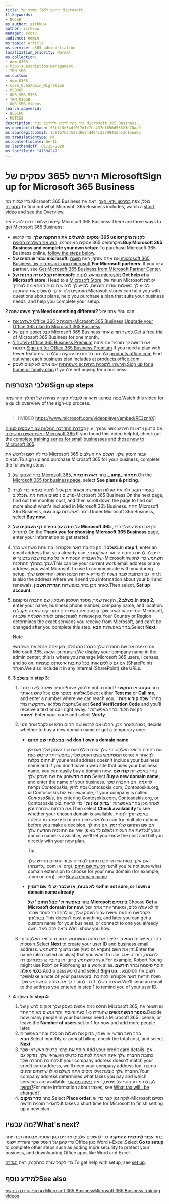 ```yaml
---
title: הירשם ל365 עסקים של Microsoft
f1.keywords:
- NOCSH
ms.author: sirkkuw
author: Sirkkuw
manager: scotv
audience: Admin
ms.topic: article
ms.service: o365-administration
localization_priority: Normal
ms.collection:
- Adm_O365
- M365-subscription-management
- TRN_SMB
ms.custom:
- Adm_O365
- Core_O365Admin_Migration
- MSB365
- OKR_SMB_M365
- TRN_M365B
- OKR_SMB_Videos
search.appverid:
- BCS160
- MET150
description: למד כיצד לרכוש ולהירשם עבור Microsoft 365 Business.
ms.openlocfilehash: 63bff3d34df017d1c7cc437ef050d53623e76aa9
ms.sourcegitcommit: 1c91b7b24537d0e54d484c3379043db53c1aea65
ms.translationtype: MT
ms.contentlocale: he-IL
ms.lasthandoff: 01/29/2020
ms.locfileid: "41594247"
---
```

# <a name="sign-up-for-microsoft-365-business"></a><span data-ttu-id="f1829-103">הירשם ל365 עסקים של Microsoft</span><span class="sxs-lookup"><span data-stu-id="f1829-103">Sign up for Microsoft 365 Business</span></span>

<span data-ttu-id="f1829-104">כדי לגלות מה Microsoft 365 Business כולל, צפה [בסרטון וידאו קצר](https://go.microsoft.com/fwlink/?linkid=2109651) וראה את [הסקירה](microsoft-365-business-overview.md).</span><span class="sxs-lookup"><span data-stu-id="f1829-104">To find out what Microsoft 365 Business includes, watch a [short video](https://go.microsoft.com/fwlink/?linkid=2109651) and see the [Overview](microsoft-365-business-overview.md).</span></span>

<span data-ttu-id="f1829-105">קיימות שלוש דרכים להשיג את Microsoft 365 Business:</span><span class="sxs-lookup"><span data-stu-id="f1829-105">There are three ways to get Microsoft 365 Business:</span></span>
- <span data-ttu-id="f1829-106">**לקנות מיקרוסופט 365 עסקים ולהשלים את ההתקנה שלך**: כדי לרכוש מיקרוסופט 365 עסקים באינטרנט, [בצע את השלבים הבאים](#sign-up-steps).</span><span class="sxs-lookup"><span data-stu-id="f1829-106">**Buy Microsoft 365 Business and complete your own setup**: To purchase Microsoft 365 Business online, [follow the steps below](#sign-up-steps).</span></span>
- <span data-ttu-id="f1829-107">**עבור שותפים של microsoft**: אם אתה שותף, ראה [השגת microsoft 365 Business ממרכז השותפים של microsoft](get-microsoft-365-business.md#get-microsoft-365-business-from-microsoft-partner-center).</span><span class="sxs-lookup"><span data-stu-id="f1829-107">**For Microsoft partners**: If you're a partner, see [Get Microsoft 365 Business from Microsoft Partner Center](get-microsoft-365-business.md#get-microsoft-365-business-from-microsoft-partner-center).</span></span>
- <span data-ttu-id="f1829-108">**קבל עזרה בחנות של microsoft**: מראש [לחנות microsoft](https://go.microsoft.com/fwlink/?linkid=2109652).</span><span class="sxs-lookup"><span data-stu-id="f1829-108">**Get help at a Microsoft store**: Head to a [Microsoft Store](https://go.microsoft.com/fwlink/?linkid=2109652).</span></span> <span data-ttu-id="f1829-109">חנויות של Microsoft יכולות לסייע לך בשאלות אודות תוכניות, לסייע לך לרכוש תוכנית המתאימה לצרכיך העסקיים ולסייע לך להשלים את ההתקנה.</span><span class="sxs-lookup"><span data-stu-id="f1829-109">Microsoft stores can help you with questions about plans, help you purchase a plan that suits your business needs, and help you complete your setup.</span></span>

<span data-ttu-id="f1829-110">**? צריך משהו שונה**</span><span class="sxs-lookup"><span data-stu-id="f1829-110">**Need something different?**</span></span> <span data-ttu-id="f1829-111">אתה יכול:</span><span class="sxs-lookup"><span data-stu-id="f1829-111">You can:</span></span>
- <span data-ttu-id="f1829-112">[לשדרג את Office 365 תוכנית ל-Microsoft 365 Business](migrate-to-microsoft-365-business.md).</span><span class="sxs-lookup"><span data-stu-id="f1829-112">[Upgrade your Office 365 plan to Microsoft 365 Business](migrate-to-microsoft-365-business.md).</span></span>
- <span data-ttu-id="f1829-113">[קבל משפט חינם](https://go.microsoft.com/fwlink/p/?linkid=2102309) של Microsoft 365 Business למשך חודש אחד.</span><span class="sxs-lookup"><span data-stu-id="f1829-113">[Get a free trial](https://go.microsoft.com/fwlink/p/?linkid=2102309) of Microsoft 365 Business for one month.</span></span>
- <span data-ttu-id="f1829-114">[הירשם ל-Office 365 Business Premium](https://go.microsoft.com/fwlink/p/?LinkID=510935) אם דרושה לך תוכנית עם פחות תכונות.</span><span class="sxs-lookup"><span data-stu-id="f1829-114">[Sign up for Office 365 Business Premium](https://go.microsoft.com/fwlink/p/?LinkID=510935) if you need a plan with fewer features.</span></span> <span data-ttu-id="f1829-115">גלה מה כל תוכנית עסקית כוללת ב [products.office.com](https://go.microsoft.com/fwlink/?linkid=2109397).</span><span class="sxs-lookup"><span data-stu-id="f1829-115">Find out what each business plan includes at [products.office.com](https://go.microsoft.com/fwlink/?linkid=2109397).</span></span>
- <span data-ttu-id="f1829-116">[הירשמו לתוכנית ביתית או משפחתית](https://go.microsoft.com/fwlink/?linkid=2109398) אם אתם לא קונים לעסק.</span><span class="sxs-lookup"><span data-stu-id="f1829-116">[Sign up for a home or family plan](https://go.microsoft.com/fwlink/?linkid=2109398) if you're not buying for a business.</span></span> 

## <a name="sign-up-steps"></a><span data-ttu-id="f1829-117">שלבי הצטרפות</span><span class="sxs-lookup"><span data-stu-id="f1829-117">Sign up steps</span></span>

<span data-ttu-id="f1829-118">צפה בסרטון וידאו זה לקבלת סקירה מהירה של תהליך ההרשמה.</span><span class="sxs-lookup"><span data-stu-id="f1829-118">Watch this video for a quick overview of the sign-up process.</span></span><br><br>

> [!VIDEO https://www.microsoft.com/videoplayer/embed/RE3znhX] 

<span data-ttu-id="f1829-119">אם סרטון וידאו זה היה שימושי עבורך, עיין ב[סדרת ההדרכה המלאה עבור עסקים קטנים ומשתמשים חדשים ב-Microsoft 365](https://support.office.com/article/6ab4bbcd-79cf-4000-a0bd-d42ce4d12816).</span><span class="sxs-lookup"><span data-stu-id="f1829-119">If you found this video helpful, check out the [complete training series for small businesses and those new to Microsoft 365](https://support.office.com/article/6ab4bbcd-79cf-4000-a0bd-d42ce4d12816).</span></span>

<span data-ttu-id="f1829-120">כדי להירשם ולרכוש את Microsoft 365 עבור העסק שלך, השלם את השלבים הבאים:</span><span class="sxs-lookup"><span data-stu-id="f1829-120">To sign up and purchase Microsoft 365 for your business, complete the following steps:</span></span>

1. <span data-ttu-id="f1829-121">[בדף העסקי של Microsoft 365](https://go.microsoft.com/fwlink/?linkid=2109654), בחר **ראה תוכניות _ amp_ תמחור**.</span><span class="sxs-lookup"><span data-stu-id="f1829-121">On the [Microsoft 365 for business page](https://go.microsoft.com/fwlink/?linkid=2109654), select **See plans & pricing**.</span></span> 
2. <span data-ttu-id="f1829-122">בעמוד הבא, גלה את העלות החודשית ולאחר מכן גלול למטה בעמוד כדי לברר פרטים נוספים אודות מה שנכלל ב-Microsoft 365 Business.</span><span class="sxs-lookup"><span data-stu-id="f1829-122">On the next page, find out the monthly cost, and then scroll down the page to find out more about what's included in Microsoft 365 Business.</span></span> <span data-ttu-id="f1829-123">תחת Microsoft 365 Business, בחר באפשרות **קנה כעת**.</span><span class="sxs-lookup"><span data-stu-id="f1829-123">Under Microsoft 365 Business, select **Buy now**.</span></span>
3. <span data-ttu-id="f1829-124">על **תודה על בחירת דף העסקים של Microsoft 365** , הזן את המידע שלך כדי להתחיל.</span><span class="sxs-lookup"><span data-stu-id="f1829-124">On the **Thank you for choosing Microsoft 365 Business** page, enter your information to get started.</span></span>
4. <span data-ttu-id="f1829-125">**בשלב 1**, הזן כתובת דואר אלקטרוני בה אתה משתמש כבר.</span><span class="sxs-lookup"><span data-stu-id="f1829-125">In **step 1**, enter an email address that you already use.</span></span> <span data-ttu-id="f1829-126">זו יכולה להיות כתובת הדואר האלקטרוני של העבודה הנוכחית או כל כתובת שבה ברצונך ש-Microsoft תשתמש כדי לתקשר עמך במהלך ההתקנה.</span><span class="sxs-lookup"><span data-stu-id="f1829-126">This can be your current work email address or any address you want Microsoft to use to communicate with you during setup.</span></span> <span data-ttu-id="f1829-127">זוהי גם הכתובת שבה נשלח לך מידע אודות הצעת החוק והחידושים שלך.</span><span class="sxs-lookup"><span data-stu-id="f1829-127">It is also the address where we'll send you information about your bill and renewals.</span></span> <span data-ttu-id="f1829-128">לאחר מכן בחר באפשרות **הגדרת חשבון**.</span><span class="sxs-lookup"><span data-stu-id="f1829-128">Then select, **Set up account**.</span></span>
5. <span data-ttu-id="f1829-129">**בשלב 2**, הזן את שמך, מספר הטלפון העסקי, שם החברה ומיקומם.</span><span class="sxs-lookup"><span data-stu-id="f1829-129">In **step 2**, enter your name, business phone number, company name, and location.</span></span> <span data-ttu-id="f1829-130">המדינה או האזור שלך קובעים את השירותים המדויקים שאתה מקבל מ-Microsoft, ואין אפשרות לשנות אותם לאחר השלמת שלב זה.</span><span class="sxs-lookup"><span data-stu-id="f1829-130">Your Country or Region determines the exact services you receive from Microsoft, and can't be changed after you complete this step.</span></span> <span data-ttu-id="f1829-131">בחר באפשרות **הבא**.</span><span class="sxs-lookup"><span data-stu-id="f1829-131">Select **Next**.</span></span>
    > [!NOTE]
    > <span data-ttu-id="f1829-132">אנו מציגים את שם החברה שלך במרכז המנהלה; כאן אתה מנהל את משתמשי Microsoft 365, רשיונות וכן הלאה.</span><span class="sxs-lookup"><span data-stu-id="f1829-132">We display your company name in the admin center; this is where you manage Microsoft 365 users, licenses, and so on.</span></span> <span data-ttu-id="f1829-133">אנו גם כוללים אותו בכל כתובות אינטרנט פנימיות (SharePoint) האתר.</span><span class="sxs-lookup"><span data-stu-id="f1829-133">We also include it in any internal (SharePoint) site URLs.</span></span>
6. <span data-ttu-id="f1829-134">**בשלב 3**:</span><span class="sxs-lookup"><span data-stu-id="f1829-134">In **step 3**:</span></span>

    1. <span data-ttu-id="f1829-135">! תוכיח שאתה לא רובוט</span><span class="sxs-lookup"><span data-stu-id="f1829-135">Prove you're not a robot!</span></span> <span data-ttu-id="f1829-136">בחר **טקסט** או **התקשר אלי**והזן מספר שבו נוכל להשיג אותך.</span><span class="sxs-lookup"><span data-stu-id="f1829-136">Select either **Text me** or **Call me**, and enter a number where we can reach you.</span></span> <span data-ttu-id="f1829-137">בחרו ' **שלח קוד אימות** ' ותקבלו מלל או שתתקשרו מיד.</span><span class="sxs-lookup"><span data-stu-id="f1829-137">Select **Send Verification Code** and you'll receive a text or call right away.</span></span> <span data-ttu-id="f1829-138">הזן את הקוד ובחר באפשרות ' **אימות**'.</span><span class="sxs-lookup"><span data-stu-id="f1829-138">Enter your code and select **Verify**.</span></span>
    2. <span data-ttu-id="f1829-139">לאחר מכן, החלט אם לרכוש שם תחום חדש או לקבל אחד זמני:</span><span class="sxs-lookup"><span data-stu-id="f1829-139">Next, decide whether to buy a new domain name or get a temporary one:</span></span>

        - <span data-ttu-id="f1829-140">**אין בבעלותי שם תחום**</span><span class="sxs-lookup"><span data-stu-id="f1829-140">**I don't own a domain name**</span></span> 
        
            <span data-ttu-id="f1829-141">אם כתובת הדואר האלקטרוני שלך אינה כוללת את שם העסק שלך ואם אין לך אתר אינטרנט המשתמש בשם העסק שלך, באפשרותך לרכוש כעת תחום בקלות.</span><span class="sxs-lookup"><span data-stu-id="f1829-141">If your email address doesn't include your business name and if you don't have a web site that uses your business name, you can easily buy a domain now.</span></span> <span data-ttu-id="f1829-142">בחר באפשרות **קנה שם תחום חדש**והזן את שם העסק שלך.</span><span class="sxs-lookup"><span data-stu-id="f1829-142">Select **Buy a new domain name**, and enter the name of your business.</span></span> <span data-ttu-id="f1829-143">לדוגמה, אם החברה שלך נקראת *Contososkis*, נסה להזין Contosokis.com, Contososkis.org, או Contososkis.biz.</span><span class="sxs-lookup"><span data-stu-id="f1829-143">For example, if your company is called *ContosoSkis*, try entering Contosokis.com, Contososkis.org, or Contososkis.biz.</span></span> <span data-ttu-id="f1829-144">לאחר מכן בחר באפשרות ' **בדוק זמינות** ' כדי לראות אם התחום שבחרת זמין.</span><span class="sxs-lookup"><span data-stu-id="f1829-144">Then select **Check availability** to see whether your chosen domain is available.</span></span> <span data-ttu-id="f1829-145">באפשרותך לנסות אפשרויות מרובות לפני שתבצע החלטה.</span><span class="sxs-lookup"><span data-stu-id="f1829-145">You can try multiple options before you make a decision.</span></span> <span data-ttu-id="f1829-146">אם שם התחום שלך זמין, אנו ניתן לך לדעת את העלות ולשלם לך באופן ישיר עם התוכנית החדשה שלך.</span><span class="sxs-lookup"><span data-stu-id="f1829-146">If your domain name is available, we'll let you know the cost and bill you directly with your new plan.</span></span> 
       
            > [!TIP]
            > <span data-ttu-id="f1829-147">אם אינך בטוח איזו הרחבת תחום לבחירה עבור התחום החדש שלך (לדוגמה,. com או. org), ראה [רכישת שם תחום](https://go.microsoft.com/fwlink/?linkid=2109700)</span><span class="sxs-lookup"><span data-stu-id="f1829-147">if you're not sure what domain extension to choose for your new domain (for example, .com or .org), see [Buy a domain name](https://go.microsoft.com/fwlink/?linkid=2109700)</span></span>
        
        - <span data-ttu-id="f1829-148">**אני לא בטוח, או שכבר יש לי שם דומיין**</span><span class="sxs-lookup"><span data-stu-id="f1829-148">**I'm not sure, or I own a domain name already**</span></span> 
        
             <span data-ttu-id="f1829-149">בחר **באפשרות ' קבל תחום ' של Microsoft בינתיים**.</span><span class="sxs-lookup"><span data-stu-id="f1829-149">Choose **Get a Microsoft domain for now**.</span></span> <span data-ttu-id="f1829-150">זה לא עולה כלום, ומאוחר יותר אתה יכול לקבל שם מותאם אישית עבור העסק שלך, או להתחבר לאחד שכבר בבעלותך.</span><span class="sxs-lookup"><span data-stu-id="f1829-150">This doesn't cost anything, and later you can get a custom name for your business, or connect to one you already own.</span></span> <span data-ttu-id="f1829-151">נראה לכם כיצד.</span><span class="sxs-lookup"><span data-stu-id="f1829-151">We'll show you how.</span></span>

    3. <span data-ttu-id="f1829-152">בחר באפשרות **הבא** כדי ליצור את מזהה המשתמש וכתובת הדואר האלקטרוני העסקית.</span><span class="sxs-lookup"><span data-stu-id="f1829-152">Select **Next** to create your user ID and business email address.</span></span> <span data-ttu-id="f1829-153">הזן את השם (הנקרא גם כינוי) שבו ברצונך להשתמש.</span><span class="sxs-lookup"><span data-stu-id="f1829-153">Enter the name (also called an alias) that you want to use.</span></span> <span data-ttu-id="f1829-154">לדוגמה, רוברט יאנג עשוי להשתמש ברובי או ברובייונג ככינוי עבודה.</span><span class="sxs-lookup"><span data-stu-id="f1829-154">For example, Robert Young might use RobY or RobYoung as a work alias.</span></span> <span data-ttu-id="f1829-155">הוסף סיסמה ובחר **הירשם כלפי מעלה**.</span><span class="sxs-lookup"><span data-stu-id="f1829-155">Add a password and select **Sign up**.</span></span> <span data-ttu-id="f1829-156">. רשום את הסיסמא שלך</span><span class="sxs-lookup"><span data-stu-id="f1829-156">Make a note of your password.</span></span> <span data-ttu-id="f1829-157">נשלח הודעת דואר אלקטרוני לכתובת שהזנת בשלב 1 כדי להזכיר לך את מזהה המשתמש שלך.</span><span class="sxs-lookup"><span data-stu-id="f1829-157">We'll send an email to the address you entered in step 1 to remind you of your user ID.</span></span>
7. <span data-ttu-id="f1829-158">**בשלב 4**:</span><span class="sxs-lookup"><span data-stu-id="f1829-158">In **step 4**:</span></span> 

    1. <span data-ttu-id="f1829-159">החלט כמה אנשים בעסק שלך זקוקים לרשיון של Microsoft 365, או השאר את **מספר המשתמשים** שהוגדרו כ-1 כעת והוסף יותר אנשים מאוחר יותר.</span><span class="sxs-lookup"><span data-stu-id="f1829-159">Decide how many people in your business need a Microsoft 365 license, or leave the **Number of users** set to 1 for now and add more people later.</span></span> 
    2. <span data-ttu-id="f1829-160">בחר חיוב חודשי או שנתי, בדוק את העלות הכוללת ובחר באפשרות **הבא**.</span><span class="sxs-lookup"><span data-stu-id="f1829-160">Select monthly or annual billing, check the total cost, and select **Next**.</span></span> 
    3. <span data-ttu-id="f1829-161">הוסף את פרטי כרטיס האשראי שלך.</span><span class="sxs-lookup"><span data-stu-id="f1829-161">Add your credit card details.</span></span> <span data-ttu-id="f1829-162">אם כתובת החברה שלך אינה תואמת לכתובת כרטיס האשראי שלך, נזדקק גם לכתובת החברה שלך.</span><span class="sxs-lookup"><span data-stu-id="f1829-162">If your company address doesn't match your credit card address, we'll need your company address too.</span></span> <span data-ttu-id="f1829-163">כתובת החברה שלך קובעת אילו מיסים אתה משלם ואילו שירותים זמינים.</span><span class="sxs-lookup"><span data-stu-id="f1829-163">Your company address determines what taxes you pay and which services are available.</span></span> <span data-ttu-id="f1829-164">לקבלת מידע נוסף על מיסים, ראה [באיזה מס אני מחויב?](https://go.microsoft.com/fwlink/?linkid=2109701)</span><span class="sxs-lookup"><span data-stu-id="f1829-164">For more information about taxes, see [What tax will I be charged?](https://go.microsoft.com/fwlink/?linkid=2109701).</span></span>
    4. <span data-ttu-id="f1829-165">בחר **סדר מיקום**.</span><span class="sxs-lookup"><span data-stu-id="f1829-165">Select **Place order**.</span></span> <span data-ttu-id="f1829-166">לוקח זמן קצר כדי ש-Microsoft תסיים להגדיר תוכנית חדשה.</span><span class="sxs-lookup"><span data-stu-id="f1829-166">It takes a short time for Microsoft to finish setting up a new plan.</span></span>

## <a name="whats-next"></a><span data-ttu-id="f1829-167">מה עכשיו?</span><span class="sxs-lookup"><span data-stu-id="f1829-167">What's next?</span></span>

<span data-ttu-id="f1829-168">בחר **עבור לתוכנית ההתקנה** כדי להשלים שלבים אחרים כגון הוספת אבטחה רבה יותר כדי להגן על העסק שלך והורדת יישומי Office כגון Word ו-Excel.</span><span class="sxs-lookup"><span data-stu-id="f1829-168">Select **Go to setup** to complete other steps such as adding more security to protect your business, and downloading Office apps like Word and Excel.</span></span>

<span data-ttu-id="f1829-169">כדי לקבל עזרה בהתקנה, ראה [הגדרה](set-up.md).</span><span class="sxs-lookup"><span data-stu-id="f1829-169">To get help with setup, see [set up](set-up.md).</span></span>

## <a name="see-also"></a><span data-ttu-id="f1829-170">למידע נוסף</span><span class="sxs-lookup"><span data-stu-id="f1829-170">See also</span></span>

[<span data-ttu-id="f1829-171">סרטוני הדרכה בנושא Microsoft 365 Business</span><span class="sxs-lookup"><span data-stu-id="f1829-171">Microsoft 365 Business training videos</span></span>](https://support.office.com/article/6ab4bbcd-79cf-4000-a0bd-d42ce4d12816)
